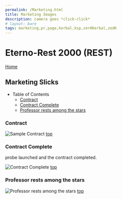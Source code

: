 ```yaml
---
permalink: /Marketing.html
title: Marketing Images
description: camera goes *click-click*
# layout: bare
tags: marketing,pr,page,kerbal,ksp,zer0Kerbal,zedK
---
```


<!-- Marketing.md v1.0.1.0
Eterno-Rest 2000 (REST)
created: 13 Apr 2022
updated: 15 May 2022

based upon work by LisiasT -->

<script src="https://kit.fontawesome.com/0ea5493613.js" crossorigin="anonymous"></script>
<i class="fa-solid fa-user-astronaut fa-beat-fade fa-3x" style="--fa-beat-fade-opacity: 0.1; --fa-beat-fade-scale: 1.25;color: #BADA55" ></i>

# Eterno-Rest 2000 (REST)

[Home](./index.md)

## Marketing Slicks

* Table of Contents
  * [Contract](#contract)
  * [Contract Complete](#contract-complete)
  * [Professor rests among the stars](#professor-rests-among-the-stars)

### Contract

![Sample Contract][IMG:contract:01]
[top](#table-of-contents)

### Contract Complete

probe launched and the contract completed.

![Contract Complete][IMG:contract:02]
[top](#table-of-contents)

### Professor rests among the stars

![Professor rests among the stars][IMG:contract:03]
[top](#table-of-contents)

[IMG:contract:01]: https://raw.githubusercontent.com/zer0Kerbal/EternoRest2000/master/docs/Contracts/CONTRACT-01.png "Sample Contract"
[IMG:contract:02]: https://raw.githubusercontent.com/zer0Kerbal/EternoRest2000/master/docs/Contracts/CONTRACT-02.png "Contract Complete"
[IMG:contract:03]: https://raw.githubusercontent.com/zer0Kerbal/EternoRest2000/master/docs/Contracts/CONTRACT-03.png "Professor rests among the stars"

<!-- THIS FILE: CC BY-ND 4.0 by zer0Kerbal -->
